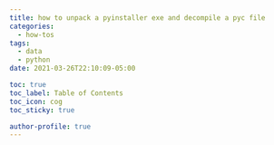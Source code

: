 ```yaml
---
title: how to unpack a pyinstaller exe and decompile a pyc file
categories:
  - how-tos
tags:
  - data
  - python
date: 2021-03-26T22:10:09-05:00

toc: true
toc_label: Table of Contents
toc_icon: cog
toc_sticky: true

author-profile: true
---
```

